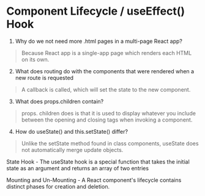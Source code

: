 # Component Lifecycle / useEffect() Hook

1. Why do we not need more .html pages in a multi-page React app?
> Because React app is a single-app page which renders each HTML on its own.

2. What does routing do with the components that were rendered when a new route is requested
> A callback is called, which will set the state to the new component.

3. What does props.children contain?
> props. children does is that it is used to display whatever you include between the opening and closing tags when invoking a component. 

4. How do useState() and this.setState() differ?
> Unlike the setState method found in class components, useState does not automatically merge update objects.

State Hook - The useState hook is a special function that takes the initial state as an argument and returns an array of two entries

Mounting and Un-Mounting - A React component's lifecycle contains distinct phases for creation and deletion.